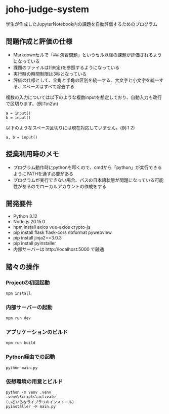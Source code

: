 # joho-judge-system

学生が作成したJupyterNotebook内の課題を自動評価するためのプログラム

## 問題作成と評価の仕様

- Markdownセルで「## 演習問題」というセル以降の課題が評価されるようになっている
- 課題のファイルは(!未定)を参照するようになっている
- 実行時の時間制限は3秒となっている
- 評価の仕様として、全角と半角の区別を統一する、大文字と小文字を統一する、スペースはすべて除去する


複数の入力については以下のような複数inputを想定しており、自動入力も改行で区切ります。(例:1\n2\n)
```
a = input() 
b = input()
```

以下のようなスペース区切りには現在対応していません。(例:1 2)
```
a, b = input()
```

## 授業利用時のメモ
- プログラム動作時にpythonを叩くので、cmdから「python」が実行できるようにPATHを通す必要がある
- プログラムが実行できない場合、パスの日本語状態が問題になっている可能性があるのでローカルアカウントの作成をする

## 開発要件
- Python 3.12
- Node.js 20.15.0
- npm install axios vue-axios crypto-js
- pip install flask flask-cors nbformat pywebview
- pip install jinja2==3.0.3
- pip install pyinstaller
- 内部サーバーは http://localhost:5000 で融通


## 諸々の操作

### Projectの初回起動

```sh
npm install
```

### 内部サーバーの起動

```sh
npm run dev
```

### アプリケーションのビルド

```sh
npm run build
```
### Python経由での起動
```
python main.py
```

### 仮想環境の用意とビルド
```
python -m venv .venv
.venv\Scripts\activate
(いろいろなライブラリのインストール)
pyinstaller -F main.py
```